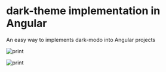 # dark-theme implementation in Angular
An easy way to implements dark-modo into Angular projects

![print](https://firebasestorage.googleapis.com/v0/b/prints-d8827.appspot.com/o/dark-theme-print-1.png?alt=media&token=269bed68-2eb2-4d27-ad58-c280725be870)


![print](https://firebasestorage.googleapis.com/v0/b/prints-d8827.appspot.com/o/dark-theme-print-2.png?alt=media&token=9e8e987c-4acf-4e96-b9cc-19a258e10d9f)

